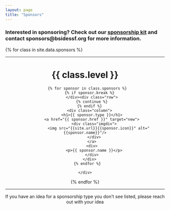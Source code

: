 ```yaml
---
layout: page
title: "Sponsors"
---
```


<h3>Interested in sponsoring? Check out our
  <a href="https://drive.google.com/open?id=1atN6ykppegBe0_nBiSWAG3qeLRq8wk6w">sponsorship kit</a>
  and contact sponsors@bsidessf.org for more information.</h3>

{% for class in site.data.sponsors %}
  <hr style="margin-bottom:5px">
  <div style="text-align: center;" class="sponsors {{ class.class }}">
    <h1>{{ class.level }}</h1>
    <div class="row">

      {% for sponsor in class.sponsors %}
        {% if sponsor.break %}
          </div><div class="row">
          {% continue %}
        {% endif %}
        <div class="column">
          <h1>{{ sponsor.type }}</h1>
          <a href="{{ sponsor.href }}" target="new">
            <div class="imgdiv">
                <img src="{{site.url}}{{sponsor.icon}}" alt="{{sponsor.name}}"/>
            </div>
          </a>
          <div>
            <p>{{ sponsor.name }}</p>
          </div>
        </div>
      {% endfor %}

    </div>
  </div>
{% endfor %}

<hr style="margin-bottom:5px">

<center>
  <p>
    If you have an idea for a sponsorship type you don't see listed, please reach out with your idea
  </p>
</center>
